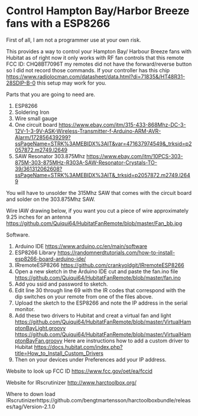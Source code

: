 # Control Hampton Bay/Harbor Breeze fans with a ESP8266

First of all, I am not a programmer use at your own risk.

This provides a way to control your Hampton Bay/ Harbour Breeze fans with Hubitat as of right now it only works with RF fan controls that this remote FCC ID: CHQ8BT7096T  my remotes did not have the forward/reverse button so I did not record those commands. If your controller has this chip https://www.radiolocman.com/datasheet/data.html?di=71835&/HT48R31-28SDIP-B-0 this setup may work for you.

Parts that you are going to need are.
1. ESP8266
2. Soldering Iron
3. Wire small gauge
4. One circuit board https://www.ebay.com/itm/315-433-868Mhz-DC-3-12V-1-3-9V-ASK-Wireless-Transmitter-f-Arduino-ARM-AVR-Alarm/172856439299?ssPageName=STRK%3AMEBIDX%3AIT&var=471637974549&_trksid=p2057872.m2749.l2649
5. SAW Resonator 303.875Mhz https://www.ebay.com/itm/10PCS-303-875M-303-875MHz-R303A-SAW-Resonator-Crystals-TO-39/361312062608?ssPageName=STRK%3AMEBIDX%3AIT&_trksid=p2057872.m2749.l2649

You will have to unsolder the 315Mhz SAW that comes with the circuit board and solder on the 303.875Mhz SAW.

Wire IAW drawing below, if you want you cut a piece of wire approximately 9.25 inches for an antenna
https://github.com/Quiqui64/HubitatFanRemote/blob/master/Fan_bb.jpg


Software.

1. Arduino IDE https://www.arduino.cc/en/main/software
2. ESP8266 Library https://randomnerdtutorials.com/how-to-install-esp8266-board-arduino-ide/
3. IRremoteESP8266 https://github.com/crankyoldgit/IRremoteESP8266
4. Open a new sketch in the Arduino IDE cut and paste the fan.ino file https://github.com/Quiqui64/HubitatFanRemote/blob/master/fan.ino
5.  Add you ssid and password to sketch.
6. Edit line 30 through line 69 with the IR codes that correspond with the dip switches on your remote from one of the files above.
7. Upload the sketch to the ESP8266 and note the IP address in the serial monitor.
8. Add these two drivers to Hubitat and creat a virtual fan and light                        https://github.com/Quiqui64/HubitatFanRemote/blob/master/VirtualHamptonBayLight.groovy
 https://github.com/Quiqui64/HubitatFanRemote/blob/master/VirtualHamptonBayFan.groovy
 Here are instructions how to add a custom driver to Hubitat https://docs.hubitat.com/index.php?title=How_to_Install_Custom_Drivers
9. Then on your devices under Preferences add your IP address.


Website to look up FCC ID https://www.fcc.gov/oet/ea/fccid

Website for IRscrutinizer http://www.harctoolbox.org/

Where to down load IRscrutinizerhttps://github.com/bengtmartensson/harctoolboxbundle/releases/tag/Version-2.1.0
